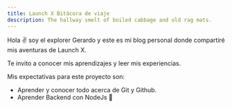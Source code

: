 ```yaml
---
title: Launch X Bitácora de viaje
description: The hallway smelt of boiled cabbage and old rag mats.
---
```


Hola ✌️  soy el explorer Gerardo y este es mi blog personal donde compartiré mis aventuras de Launch X.

Te invito a conocer mis aprendizajes y leer mis experiencias.

Mis expectativas para este proyecto son:

- Aprender y conocer todo acerca de Git y Github.
- Aprender Backend con NodeJs
🚀
